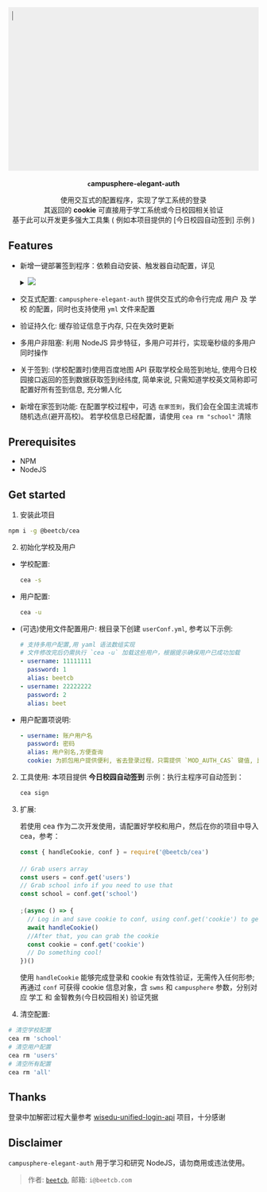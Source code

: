 <p align="center">
  <a href="https://github.com/beetcb/campusphere-elegant-auth">
    <img src="./media/demo.gif" alt="test" width="600">
  </a>

<strong><p align="center"><code>c</code>ampusphere-<code>e</code>legant-<code>a</code>uth</p></strong>

  <p align="center">
  使用交互式的配置程序，实现了学工系统的登录
  <br>
  其返回的 <strong>cookie</strong> 可直接用于学工系统或今日校园相关验证
  <br>
  基于此可以开发更多强大工具集 ( 例如本项目提供的 [今日校园自动签到] 示例 )
  <p>
</p>

## Features

- 新增一键部署签到程序：依赖自动安装、触发器自动配置，详见<details><summary><a href="https://console.cloud.tencent.com/tcb/env/index?action=CreateAndDeployCloudBaseProject&appUrl=https%3A%2F%2Fgithub.com%2Fbeetcb%2Fcea&branch=tcb" target="_blank"><img height="20px" src="https://main.qcloudimg.com/raw/67f5a389f1ac6f3b4d04c7256438e44f.svg"/></a></summary>

  > 本说明帮助你**一键部署**自动签到程序到腾讯云开发

  1. 点击 ☝ 部署按钮 ⇢ 注册实名(或登录)腾讯云

  - [ ] 使用免费资源(记得勾选)
        `环境名称`填入 cea ⇢ 下一步 ⇢ 完成

    > 此函数会自动在每天 5:00 11:00 16:00 触发，需要自定义请参考 [cron](https://docs.cloudbase.net/cloud-function/timer-trigger.html#pei-zhi-xiang-jie)
    >
    > 剩下只需配置学校和用户信息即可完成部署

  2. 等待几秒(部署完成后) ⇢ 左栏`云函数` ⇢ 点击 `cea` 进入此函数配置界面 ⇢ `函数代码`拦下在线编辑器里修改 `conf.yml` 文件 ⇢ 相应注释都已写好，请自行填入 ⇢ 保存并测试，无报错则成功部署

     ![示例](https://i.imgur.com/ZhTS6Ol.png)

  </details>

- 交互式配置: `campusphere-elegant-auth` 提供交互式的命令行完成 用户 及 学校 的配置，同时也支持使用 `yml` 文件来配置

- 验证持久化: 缓存验证信息于内存, 只在失效时更新

- 多用户非阻塞: 利用 NodeJS 异步特征，多用户可并行，实现毫秒级的多用户同时操作

- 关于签到: (学校配置时)使用百度地图 API 获取学校全局签到地址, 使用今日校园接口返回的签到数据获取签到经纬度, 简单来说, 只需知道学校英文简称即可配置好所有签到信息, 充分懒人化

- 新增在家签到功能: 在配置学校过程中，可选 `在家签到`，我们会在全国主流城市随机选点(避开高校)。 若学校信息已经配置，请使用 `cea rm "school"` 清除

## Prerequisites

- NPM
- NodeJS

## Get started

1. 安装此项目

```sh
npm i -g @beetcb/cea
```

2. 初始化学校及用户

- 学校配置:

  ```sh
  cea -s
  ```

- 用户配置:

  ```sh
  cea -u
  ```

- (可选)使用文件配置用户: 根目录下创建 `userConf.yml`, 参考以下示例:

  ```yml
  # 支持多用户配置,用 yaml 语法数组实现
  # 文件修改完后仍需执行 `cea -u` 加载这些用户，根据提示确保用户已成功加载
  - username: 11111111
    password: 1
    alias: beetcb
  - username: 22222222
    password: 2
    alias: beet
  ```

- 用户配置项说明:
  ```yml
  - username: 账户用户名
    password: 密码
    alias: 用户别名,方便查询
    cookie: 为抓包用户提供便利, 省去登录过程，只需提供 `MOD_AUTH_CAS` 键值, 比如：MOD_AUTH_CAS=aVh237y-K3RPsaST3seDwez1287964, 时效不长，请自行判断
  ```

2. 工具使用:
   本项目提供 **今日校园自动签到** 示例：执行主程序可自动签到：

   ```bash
   cea sign
   ```

3. 扩展:

   若使用 cea 作为二次开发使用，请配置好学校和用户，然后在你的项目中导入 cea，参考：

   ```js
   const { handleCookie, conf } = require('@beetcb/cea')

   // Grab users array
   const users = conf.get('users')
   // Grab school info if you need to use that
   const school = conf.get('school')

   ;(async () => {
     // Log in and save cookie to conf, using conf.get('cookie') to get them
     await handleCookie()
     //After that, you can grab the cookie
     const cookie = conf.get('cookie')
     // Do something cool!
   })()
   ```

   使用 `handleCookie` 能够完成登录和 cookie 有效性验证，无需传入任何形参; 再通过 `conf` 可获得 cookie 信息对象，含 `swms` 和 `campusphere` 参数，分别对应 学工 和 金智教务(今日校园相关) 验证凭据

4. 清空配置:

```sh
# 清空学校配置
cea rm 'school'
# 清空用户配置
cea rm 'users'
# 清空所有配置
cea rm 'all'
```

## Thanks

登录中加解密过程大量参考 [wisedu-unified-login-api](https://github.com/ZimoLoveShuang/wisedu-unified-login-api) 项目，十分感谢

## Disclaimer

`campusphere-elegant-auth` 用于学习和研究 NodeJS，请勿商用或违法使用。

> 作者: [`beetcb`](https://www.beetcb.com), 邮箱: `i@beetcb.com`

